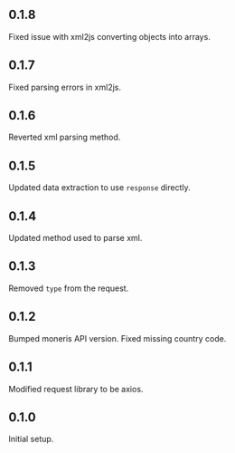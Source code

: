## 0.1.8

Fixed issue with xml2js converting objects into arrays.

## 0.1.7

Fixed parsing errors in xml2js.

## 0.1.6

Reverted xml parsing method.

## 0.1.5

Updated data extraction to use `response` directly.

## 0.1.4

Updated method used to parse xml.

## 0.1.3

Removed `type` from the request.

## 0.1.2

Bumped moneris API version.
Fixed missing country code.

## 0.1.1

Modified request library to be axios.

## 0.1.0

Initial setup.